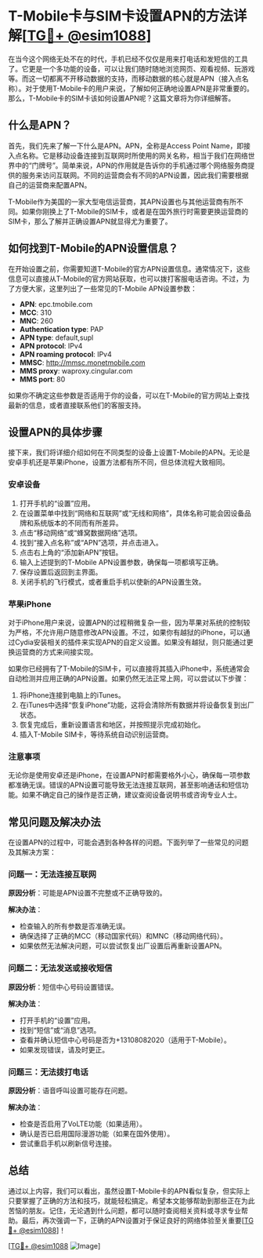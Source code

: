 # T-Mobile卡与SIM卡设置APN的方法详解[[TG💪+ @esim1088](https://t.me/s/esim1088)]

在当今这个网络无处不在的时代，手机已经不仅仅是用来打电话和发短信的工具了。它更是一个多功能的设备，可以让我们随时随地浏览网页、观看视频、玩游戏等。而这一切都离不开移动数据的支持，而移动数据的核心就是APN（接入点名称）。对于使用T-Mobile卡的用户来说，了解如何正确地设置APN是非常重要的。那么，T-Mobile卡的SIM卡该如何设置APN呢？这篇文章将为你详细解答。

## 什么是APN？

首先，我们先来了解一下什么是APN。APN，全称是Access Point Name，即接入点名称。它是移动设备连接到互联网时所使用的网关名称，相当于我们在网络世界中的“门牌号”。简单来说，APN的作用就是告诉你的手机通过哪个网络服务商提供的服务来访问互联网。不同的运营商会有不同的APN设置，因此我们需要根据自己的运营商来配置APN。

T-Mobile作为美国的一家大型电信运营商，其APN设置也与其他运营商有所不同。如果你刚换上了T-Mobile的SIM卡，或者是在国外旅行时需要更换运营商的SIM卡，那么了解并正确设置APN就显得尤为重要了。

## 如何找到T-Mobile的APN设置信息？

在开始设置之前，你需要知道T-Mobile的官方APN设置信息。通常情况下，这些信息可以直接从T-Mobile的官方网站获取，也可以拨打客服电话咨询。不过，为了方便大家，这里列出了一些常见的T-Mobile APN设置参数：

- **APN**: epc.tmobile.com  
- **MCC**: 310  
- **MNC**: 260  
- **Authentication type**: PAP  
- **APN type**: default,supl  
- **APN protocol**: IPv4  
- **APN roaming protocol**: IPv4  
- **MMSC**: http://mmsc.monetmobile.com  
- **MMS proxy**: waproxy.cingular.com  
- **MMS port**: 80  

如果你不确定这些参数是否适用于你的设备，可以在T-Mobile的官方网站上查找最新的信息，或者直接联系他们的客服支持。

## 设置APN的具体步骤

接下来，我们将详细介绍如何在不同类型的设备上设置T-Mobile的APN。无论是安卓手机还是苹果iPhone，设置方法都有所不同，但总体流程大致相同。

### 安卓设备

1. 打开手机的“设置”应用。
2. 在设置菜单中找到“网络和互联网”或“无线和网络”，具体名称可能会因设备品牌和系统版本的不同而有所差异。
3. 点击“移动网络”或“蜂窝数据网络”选项。
4. 找到“接入点名称”或“APN”选项，并点击进入。
5. 点击右上角的“添加新APN”按钮。
6. 输入上述提到的T-Mobile APN设置参数，确保每一项都填写正确。
7. 保存设置后返回到主界面。
8. 关闭手机的飞行模式，或者重启手机以使新的APN设置生效。

### 苹果iPhone

对于iPhone用户来说，设置APN的过程稍微复杂一些，因为苹果对系统的控制较为严格，不允许用户随意修改APN设置。不过，如果你有越狱的iPhone，可以通过Cydia安装相关的插件来实现APN的自定义设置。如果没有越狱，则只能通过更换运营商的方式来间接实现。

如果你已经拥有了T-Mobile的SIM卡，可以直接将其插入iPhone中，系统通常会自动检测并应用正确的APN设置。如果仍然无法正常上网，可以尝试以下步骤：

1. 将iPhone连接到电脑上的iTunes。
2. 在iTunes中选择“恢复iPhone”功能，这将会清除所有数据并将设备恢复到出厂状态。
3. 恢复完成后，重新设置语言和地区，并按照提示完成初始化。
4. 插入T-Mobile SIM卡，等待系统自动识别运营商。

### 注意事项

无论你是使用安卓还是iPhone，在设置APN时都需要格外小心，确保每一项参数都准确无误。错误的APN设置可能导致无法连接互联网，甚至影响通话和短信功能。如果不确定自己的操作是否正确，建议查阅设备说明书或咨询专业人士。

## 常见问题及解决办法

在设置APN的过程中，可能会遇到各种各样的问题。下面列举了一些常见的问题及其解决方案：

### 问题一：无法连接互联网

**原因分析**：可能是APN设置不完整或不正确导致的。

**解决办法**：
- 检查输入的所有参数是否准确无误。
- 确保选择了正确的MCC（移动国家代码）和MNC（移动网络代码）。
- 如果依然无法解决问题，可以尝试恢复出厂设置后再重新设置APN。

### 问题二：无法发送或接收短信

**原因分析**：短信中心号码设置错误。

**解决办法**：
- 打开手机的“设置”应用。
- 找到“短信”或“消息”选项。
- 查看并确认短信中心号码是否为+13108082020（适用于T-Mobile）。
- 如果发现错误，请及时更正。

### 问题三：无法拨打电话

**原因分析**：语音呼叫设置可能存在问题。

**解决办法**：
- 检查是否启用了VoLTE功能（如果适用）。
- 确认是否已启用国际漫游功能（如果在国外使用）。
- 尝试重启手机以刷新信号连接。

## 总结

通过以上内容，我们可以看出，虽然设置T-Mobile卡的APN看似复杂，但实际上只要掌握了正确的方法和技巧，就能轻松搞定。希望本文能够帮助到那些正在为此苦恼的朋友。记住，无论遇到什么问题，都可以随时查阅相关资料或寻求专业帮助。最后，再次强调一下，正确的APN设置对于保证良好的网络体验至关重要[[TG💪+ @esim1088](https://t.me/s/esim1088)]！

[[TG💪+ @esim1088](https://t.me/s/esim1088) ![Image](https://i.postimg.cc/4NQfJmqS/Snipaste-2025-05-13-00-14-12.png)]